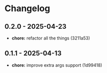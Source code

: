 # Changelog

## 0.2.0 - 2025-04-23

- __chore:__ refactor all the things (3211a53)

## 0.1.1 - 2025-04-13

- __chore:__ improve extra args support (1d99418)
